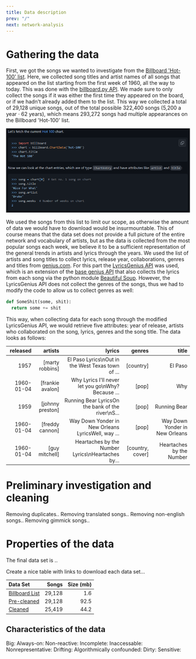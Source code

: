 ```yaml
---
title: Data description
prev: "/"
next: network-analysis
---
```


# Gathering the data
First, we got the songs we wanted to investigate from the [Billboard 'Hot-100' list](https://www.billboard.com/charts/hot-100/). Here, we collected song titles and artist names of all songs that appeared on the list starting from the first week of 1960, all the way to today. This was done with the [billboard.py API](https://github.com/guoguo12/billboard-charts). We made sure to only collect the songs if it was either the first time they appeared on the board, or if we hadn't already added them to the list. This way we collected a total of 29,128 unique songs, out of the total possible 322,400 songs (5,200 a year $\cdot$ 62 years), which means 293,272 songs had multiple appearances on the Billboard 'Hot-100' list.

![](/images/billboard_py.png)

We used the songs from this list to limit our scope, as otherwise the amount of data we would have to download would be insurmountable. This of course means that the data set does not provide a full picture of the entire network and vocabulary of artists, but as the data is collected from the most popular songs each week, we believe it to be a sufficient representation of the general trends in artists and lyrics through the years. We used the list of artists and song titles to collect lyrics, release year, collaborations, genres and titles from [genius.com](https://genius.com/Rick-astley-never-gonna-give-you-up-lyrics). For this part the [LyricsGenius API](https://lyricsgenius.readthedocs.io/en/master/) was used, which is an extension of the [base genius API](https://docs.genius.com/) that also collects the lyrics from each song via the python module [Beautiful Soup](https://www.crummy.com/software/BeautifulSoup/). However, the LyricsGenius API does not collect the genres of the songs, thus we had to modify the code to allow us to collect genres as well:

```Python
def SomeShit(some, shit):
  return some += shit
````

This way, when collecting data for each song through the modified LyricsGenius API, we would retrieve five attributes: year of release, artists who collaborated on the song, lyrics, genres and the song title. The data looks as follows:

|   released |    artists       |                                              lyrics |    genres        |   title                        |
|     ----:  |           ---:   |                                               ---:  |     ---:         |   ----:                        |
|   1957     |  [marty robbins] | El Paso Lyrics\nOut in the West Texas town of ...   | [country]        | El Paso                        |
| 1960-01-04 | [frankie avalon] | Why Lyrics I'll never let you go\nWhy? Because ...  | [pop]            | Why                            |
| 1959       | [johnny preston] | Running Bear LyricsOn the bank of the river\nS...   | [pop]            | Running Bear                   |
| 1960-01-04 | [freddy cannon]  | Way Down Yonder in New Orleans LyricsWell, way ...  | [pop]            | Way Down Yonder in New Orleans |
| 1960-01-04 | [guy mitchell]   | Heartaches by the Number Lyrics\nHeartaches by...   | [country, cover] | Heartaches by the Number       |

# Preliminary investigation and cleaning
Removing duplicates..
Removing translated songs..
Removing non-english songs..
Removing gimmick songs..



# Properties of the data
The final data set is ..

Create a nice table with links to download each data set...

|      Data Set     | Songs  | Size (mb) |
|:------------------|-------:|----------:|
|[Billboard List](#)| 29,128 | 1.6       |
|[Pre-cleaned](#)   | 29,128 | 92.5      |
|[Cleaned](#)       | 25,419 | 44.2      |

## Characteristics of the data
Big:
Always-on:
Non-reactive:
Incomplete:
Inaccessable:
Nonrepresentative:
Drifting:
Algorithmically confounded:
Dirty:
Sensitive:




